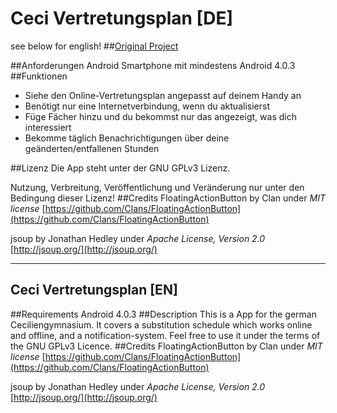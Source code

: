# Ceci Vertretungsplan [DE]
see below for english!
##[Original Project](https://github.com/leonardpieper/ceciVPlan/)


##Anforderungen
Android Smartphone mit mindestens Android 4.0.3
##Funktionen
* Siehe den Online-Vertretungsplan angepasst auf deinem Handy an
* Benötigt nur eine Internetverbindung, wenn du aktualisierst
* Füge Fächer hinzu und du bekommst nur das angezeigt, was dich interessiert
* Bekomme täglich Benachrichtigungen über deine geänderten/entfallenen Stunden

##Lizenz
Die App steht unter der GNU GPLv3 Lizenz.

Nutzung, Verbreitung, Veröffentlichung und Veränderung nur unter den Bedingung dieser Lizenz!
##Credits
FloatingActionButton by Clan under *MIT license* [https://github.com/Clans/FloatingActionButton](https://github.com/Clans/FloatingActionButton)

jsoup by Jonathan Hedley under *Apache License, Version 2.0*
[http://jsoup.org/](http://jsoup.org/)

---------------------------
## Ceci Vertretungsplan [EN]
##Requirements
Android 4.0.3
##Description
This is a App for the german Ceciliengymnasium.
It covers a substitution schedule which works online and offline, and a notification-system.
Feel free to use it under the terms of the GNU GPLv3 Licence.
##Credits
FloatingActionButton by Clan under *MIT license* [https://github.com/Clans/FloatingActionButton](https://github.com/Clans/FloatingActionButton)

jsoup by Jonathan Hedley under *Apache License, Version 2.0*
[http://jsoup.org/](http://jsoup.org/)
